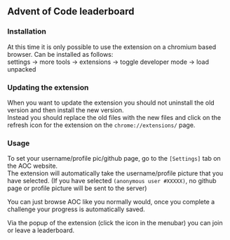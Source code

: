 ## Advent of Code leaderboard

### Installation
At this time it is only possible to use the extension on a chromium based browser.
Can be installed as follows:\
settings -> more tools -> extensions -> toggle developer mode -> load unpacked

### Updating the extension
When you want to update the extension you should not uninstall the old version and then install the new version.\
Instead you should replace the old files with the new files and click on the refresh icon for the extension on the `chrome://extensions/` page.


### Usage
To set your username/profile pic/github page, go to the `[Settings]` tab on the AOC website.\
The extension will automatically take the username/profile picture that you have selected.
(If you have selected `(anonymous user #XXXXX)`, no github page or profile picture will be sent to the server)

You can just browse AOC like you normally would, once you complete a challenge your progress is automatically saved. 

Via the popup of the extension (click the icon in the menubar) you can join or leave a leaderboard. 
